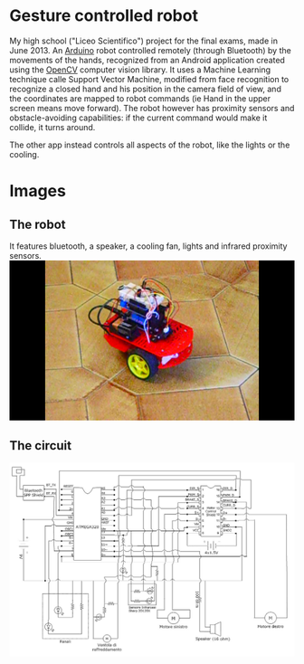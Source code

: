 
# Gesture controlled robot

My high school ("Liceo Scientifico") project for the final exams, made in June 2013. An [Arduino](https://www.arduino.cc) robot 
controlled remotely (through Bluetooth) by the movements of the hands, recognized from an Android 
application created using the [OpenCV](http://opencv.org) computer vision library. It uses a Machine Learning technique calle Support Vector Machine, modified from face recognition to recognize a closed hand and his position in the camera field of view, and the coordinates are mapped to robot commands (ie Hand in the upper screen means move forward).
The robot however has proximity sensors and obstacle-avoiding capabilities: if the current command would make it collide, it turns around.

The other app instead controls all aspects of the robot, like the lights or the cooling.

# Images
## The robot
It features bluetooth, a speaker, a cooling fan, lights and infrared proximity sensors. 
![The robot](https://github.com/FrancescoForcher/GestureControlledRobot/blob/master/ArduinoRobot.png "The robot")

## The circuit
![The circuit](https://github.com/FrancescoForcher/GestureControlledRobot/blob/master/CIRCUITO3.jpg "The circuit")
